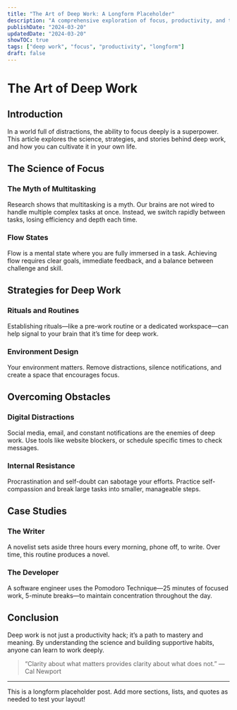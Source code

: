 ```yaml
---
title: "The Art of Deep Work: A Longform Placeholder"
description: "A comprehensive exploration of focus, productivity, and the science of deep work in the modern world."
publishDate: "2024-03-20"
updatedDate: "2024-03-20"
showTOC: true
tags: ["deep work", "focus", "productivity", "longform"]
draft: false
---
```


# The Art of Deep Work

## Introduction

In a world full of distractions, the ability to focus deeply is a superpower. This article explores the science, strategies, and stories behind deep work, and how you can cultivate it in your own life.

## The Science of Focus

### The Myth of Multitasking

Research shows that multitasking is a myth. Our brains are not wired to handle multiple complex tasks at once. Instead, we switch rapidly between tasks, losing efficiency and depth each time.

### Flow States

Flow is a mental state where you are fully immersed in a task. Achieving flow requires clear goals, immediate feedback, and a balance between challenge and skill.

## Strategies for Deep Work

### Rituals and Routines

Establishing rituals—like a pre-work routine or a dedicated workspace—can help signal to your brain that it’s time for deep work.

### Environment Design

Your environment matters. Remove distractions, silence notifications, and create a space that encourages focus.

## Overcoming Obstacles

### Digital Distractions

Social media, email, and constant notifications are the enemies of deep work. Use tools like website blockers, or schedule specific times to check messages.

### Internal Resistance

Procrastination and self-doubt can sabotage your efforts. Practice self-compassion and break large tasks into smaller, manageable steps.

## Case Studies

### The Writer

A novelist sets aside three hours every morning, phone off, to write. Over time, this routine produces a novel.

### The Developer

A software engineer uses the Pomodoro Technique—25 minutes of focused work, 5-minute breaks—to maintain concentration throughout the day.

## Conclusion

Deep work is not just a productivity hack; it’s a path to mastery and meaning. By understanding the science and building supportive habits, anyone can learn to work deeply.

> “Clarity about what matters provides clarity about what does not.” — Cal Newport

---

This is a longform placeholder post. Add more sections, lists, and quotes as needed to test your layout!